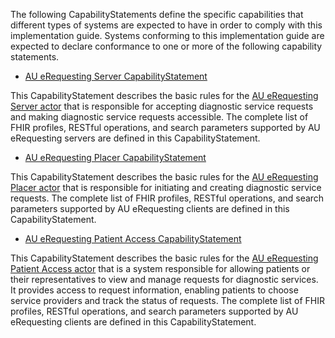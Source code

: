 
The following CapabilityStatements define the specific capabilities that different types of systems are expected to have in order to comply with this implementation guide. Systems conforming to this implementation guide are expected to declare conformance to one or more of the following capability statements.

- [AU eRequesting Server CapabilityStatement](CapabilityStatement-au-erequesting-server.html)

This CapabilityStatement describes the basic rules for the [AU eRequesting Server actor](ActorDefinition-au-erequesting-actor-server.html) that is responsible for accepting diagnostic service requests and making diagnostic service requests accessible. The complete list of FHIR profiles, RESTful operations, and search parameters supported by AU eRequesting servers are defined in this CapabilityStatement.

- [AU eRequesting Placer CapabilityStatement](CapabilityStatement-au-erequesting-placer.html)

This CapabilityStatement describes the basic rules for the [AU eRequesting Placer actor](ActorDefinition-au-erequesting-actor-placer.html) that is responsible for initiating and creating diagnostic service requests. The complete list of FHIR profiles, RESTful operations, and search parameters supported by AU eRequesting clients are defined in this CapabilityStatement.

- [AU eRequesting Patient Access CapabilityStatement](CapabilityStatement-au-erequesting-patientaccess.html)

This CapabilityStatement describes the basic rules for the [AU eRequesting Patient Access actor](ActorDefinition-au-erequesting-actor-patientaccess.html) that is a system responsible for allowing patients or their representatives to view and manage requests for diagnostic services. It provides access to request information, enabling patients to choose service providers and track the status of requests. The complete list of FHIR profiles, RESTful operations, and search parameters supported by AU eRequesting clients are defined in this CapabilityStatement.